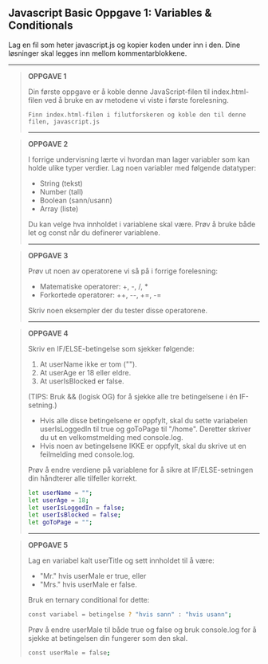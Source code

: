 ## Javascript Basic Oppgave 1: Variables & Conditionals

Lag en fil som heter javascript.js og kopier koden under inn i den. Dine løsninger skal legges inn mellom kommentarblokkene.

---

> **OPPGAVE 1**
> 
> Din første oppgave er å koble denne JavaScript-filen til index.html-filen
ved å bruke en av metodene vi viste i første forelesning.
> 
> `Finn index.html-filen i filutforskeren og koble den til denne filen,
javascript.js`
>
> ---

> **OPPGAVE 2**
> 
> I forrige undervisning lærte vi hvordan man lager variabler som kan holde ulike
typer verdier. Lag noen variabler med følgende datatyper:
> - String (tekst)
> - Number (tall)
> - Boolean (sann/usann)
> - Array (liste)
>   
> Du kan velge hva innholdet i variablene skal være. Prøv å bruke både let og 
const når du definerer variablene.
> 
> ---

> **OPPGAVE 3**
> 
> Prøv ut noen av operatorene vi så på i forrige forelesning:
> - Matematiske operatorer: +, -, /, *
> - Forkortede operatorer: ++, --, +=, -=
> 
> Skriv noen eksempler der du tester disse operatorene.
>
> ---

> **OPPGAVE 4**
> 
> Skriv en IF/ELSE-betingelse som sjekker følgende:
> 1. At userName ikke er tom ("").
> 2. At userAge er 18 eller eldre.
> 3. At userIsBlocked er false.
> 
> (TIPS: Bruk && (logisk OG) for å sjekke alle tre betingelsene i én IF-setning.)
>
> - Hvis alle disse betingelsene er oppfylt, skal du sette variabelen
userIsLoggedIn til true og goToPage til "/home". Deretter skriver du ut en 
velkomstmelding med console.log.
> - Hvis noen av betingelsene IKKE er oppfylt, skal du skrive ut en feilmelding
med console.log.
>
> Prøv å endre verdiene på variablene for å sikre at IF/ELSE-setningen din 
håndterer alle tilfeller korrekt.
>
> ```sh
> let userName = "";
> let userAge = 18;
> let userIsLoggedIn = false;
> let userIsBlocked = false;
> let goToPage = "";
> ```
> 
> ---

> **OPPGAVE 5**
>
> Lag en variabel kalt userTitle og sett innholdet til å være:
> - "Mr." hvis userMale er true, eller
> - "Mrs." hvis userMale er false.
> 
> Bruk en ternary conditional for dette:
> ```sh
> const variabel = betingelse ? "hvis sann" : "hvis usann";
> ```
> Prøv å endre userMale til både true og false og bruk console.log for å sjekke
at betingelsen din fungerer som den skal.
>
> ```sh
> const userMale = false;
> ```
